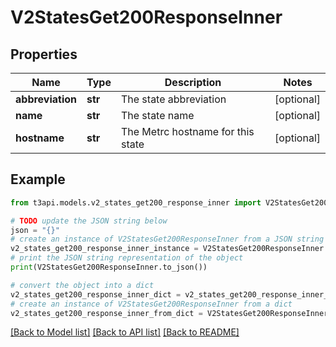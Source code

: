 # V2StatesGet200ResponseInner


## Properties

Name | Type | Description | Notes
------------ | ------------- | ------------- | -------------
**abbreviation** | **str** | The state abbreviation | [optional] 
**name** | **str** | The state name | [optional] 
**hostname** | **str** | The Metrc hostname for this state | [optional] 

## Example

```python
from t3api.models.v2_states_get200_response_inner import V2StatesGet200ResponseInner

# TODO update the JSON string below
json = "{}"
# create an instance of V2StatesGet200ResponseInner from a JSON string
v2_states_get200_response_inner_instance = V2StatesGet200ResponseInner.from_json(json)
# print the JSON string representation of the object
print(V2StatesGet200ResponseInner.to_json())

# convert the object into a dict
v2_states_get200_response_inner_dict = v2_states_get200_response_inner_instance.to_dict()
# create an instance of V2StatesGet200ResponseInner from a dict
v2_states_get200_response_inner_from_dict = V2StatesGet200ResponseInner.from_dict(v2_states_get200_response_inner_dict)
```
[[Back to Model list]](../README.md#documentation-for-models) [[Back to API list]](../README.md#documentation-for-api-endpoints) [[Back to README]](../README.md)


